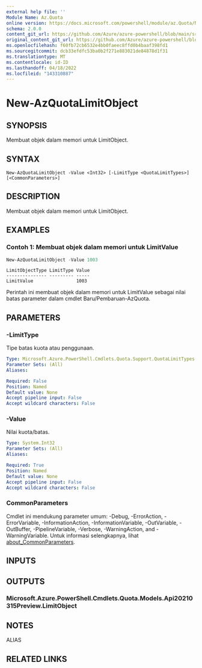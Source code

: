 ```yaml
---
external help file: ''
Module Name: Az.Quota
online version: https://docs.microsoft.com/powershell/module/az.Quota/New-AzQuotaLimitObject
schema: 2.0.0
content_git_url: https://github.com/Azure/azure-powershell/blob/main/src/Quota/help/New-AzQuotaLimitObject.md
original_content_git_url: https://github.com/Azure/azure-powershell/blob/main/src/Quota/help/New-AzQuotaLimitObject.md
ms.openlocfilehash: f60fb72cb6532e4bb0faeec8ffd0b4baaf398fd1
ms.sourcegitcommit: dcb33efdfc53ba0b2f271e883021de84878d1f31
ms.translationtype: MT
ms.contentlocale: id-ID
ms.lasthandoff: 04/18/2022
ms.locfileid: "143310887"
---
```

# New-AzQuotaLimitObject

## SYNOPSIS
Membuat objek dalam memori untuk LimitObject.

## SYNTAX

```
New-AzQuotaLimitObject -Value <Int32> [-LimitType <QuotaLimitTypes>] [<CommonParameters>]
```

## DESCRIPTION
Membuat objek dalam memori untuk LimitObject.

## EXAMPLES

### Contoh 1: Membuat objek dalam memori untuk LimitValue
```powershell
New-AzQuotaLimitObject -Value 1003
```

```output
LimitObjectType LimitType Value
--------------- --------- -----
LimitValue                1003
```

Perintah ini membuat objek dalam memori untuk LimitValue sebagai nilai batas parameter dalam cmdlet Baru/Pembaruan-AzQuota.

## PARAMETERS

### -LimitType
Tipe batas kuota atau penggunaan.

```yaml
Type: Microsoft.Azure.PowerShell.Cmdlets.Quota.Support.QuotaLimitTypes
Parameter Sets: (All)
Aliases:

Required: False
Position: Named
Default value: None
Accept pipeline input: False
Accept wildcard characters: False
```

### -Value
Nilai kuota/batas.

```yaml
Type: System.Int32
Parameter Sets: (All)
Aliases:

Required: True
Position: Named
Default value: None
Accept pipeline input: False
Accept wildcard characters: False
```

### CommonParameters
Cmdlet ini mendukung parameter umum: -Debug, -ErrorAction, -ErrorVariable, -InformationAction, -InformationVariable, -OutVariable, -OutBuffer, -PipelineVariable, -Verbose, -WarningAction, and -WarningVariable. Untuk informasi selengkapnya, lihat [about_CommonParameters](http://go.microsoft.com/fwlink/?LinkID=113216).

## INPUTS

## OUTPUTS

### Microsoft.Azure.PowerShell.Cmdlets.Quota.Models.Api20210315Preview.LimitObject

## NOTES

ALIAS

## RELATED LINKS

